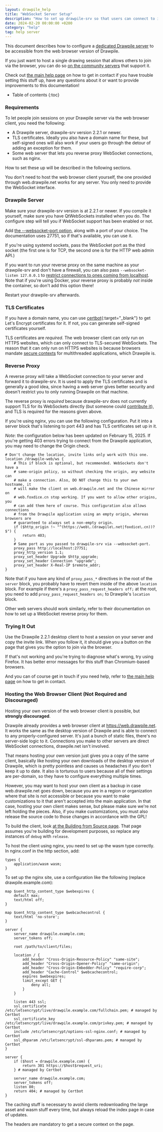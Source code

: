 ```yaml
---
layout: drawpile_help
title: "WebSocket Server Setup"
description: "How to set up drawpile-srv so that users can connect to it from the Drawpile web browser client."
date: 2024-02-20 00:00:00 +0200
category: "help"
tag: help server
---
```


This document describes how to configure a [dedicated Drawpile server](dedicatedserver) to be accessible from the web browser version of Drawpile.

If you just want to host a single drawing session that allows others to join via the browser, you can do so [on the community servers](https://drawpile.net/communities/) that support it.

Check out [the main help page](/help/) on how to get in contact if you have trouble setting this stuff up, have any questions about it or want to provide improvements to this documentation!

* Table of contents
{:toc}

### Requirements

To let people join sessions on your Drawpile server via the web browser client, you need the following:

* A Drawpile server, drawpile-srv version 2.2.1 or newer.
* TLS certificates. Ideally you also have a domain name for these, but self-signed ones will also work if your users go through the detour of adding an exception for them.
* Some web server that lets you reverse proxy WebSocket connections, such as nginx.

How to set these up will be described in the following sections.

You don't need to host the web browser client yourself, the one provided through web.drawpile.net works for any server. You only need to provide the WebSocket interface.

### Drawpile Server

Make sure your drawpile-srv version is at 2.2.1 or newer. If you compile it yourself, make sure you have QtWebSockets installed when you do. The configure step will tell you if WebSocket support has been enabled or not.

Add [the --websocket-port option](serverconfig#websocket-listen-port), along with a port of your choice. The documentation uses 27751, so if that's available, you can use it.

If you're using systemd sockets, pass the WebSocket port as the third socket (the first one is for TCP, the second one is for the HTTP web admin API.)

If you want to run your reverse proxy on the same machine as your drawpile-srv and don't have a firewall, you can also pass `--websocket-listen 127.0.0.1` to [restrict connections to ones coming from localhost](serverconfig#websocket-listen-address). Note that if you're using Docker, your reverse proxy is probably *not* inside the container, so don't add this option there!

Restart your drawpile-srv afterwards.

### TLS Certificates

If you have a domain name, you can use [certbot](https://certbot.eff.org/){:target="_blank"} to get Let's Encrypt certificates for it. If not, you can generate self-signed certificates yourself.

TLS certificates are *required*. The web browser client can only run on HTTPS websites, which can only connect to TLS-secured WebSockets. The reason that it can only run on HTTPS websites is because browsers mandate [secure contexts](https://developer.mozilla.org/en-US/docs/Web/Security/Secure_Contexts) for multithreaded applications, which Drawpile is.

### Reverse Proxy

A reverse proxy will take a WebSocket connection to your server and forward it to drawpile-srv. It is used to apply the TLS certificates and is generally a good idea, since having a web server gives better security and doesn't restrict you to only running Drawpile on that machine.

The reverse proxy is *required* because drawpile-srv does not currently support TLS for its WebSockets directly (but someone could [contribute it](https://docs.drawpile.net/help/development/contributing)), and TLS is required for the reasons given above.

If you're using nginx, you can use the following configuration. Put it into a server block that's listening to port 443 and has TLS certificates set up in it.

*Note*: the configuration below has been updated on February 15, 2025. If you're getting 403 errors trying to connect from the Drawpile application, you may need to change the Origin check.

```nginx
# Don't change the location, invite links only work with this one.
location /drawpile-web/ws {
    # This if block is optional, but recommended. WebSockets don't have a
    # same-origin policy, so without checking the origin, any website can
    # make a connection. Also, DO NOT change this to your own hostname, it
    # will make the client on web.drawpile.net and the Chinese mirror on
    # web.foxdice.cn stop working. If you want to allow other origins, you
    # can add them here of course. This configuration also allows connections
    # from the Drawpile application using an empty origin, whereas browsers are
    # guaranteed to always set a non-empty origin.
    if ($http_origin !~ "^(https://web\.(drawpile\.net|foxdice\.cn))?$") {
        return 403;
    }
    # Same port as you passed to drawpile-srv via --websocket-port.
    proxy_pass http://localhost:27751;
    proxy_http_version 1.1;
    proxy_set_header Upgrade $http_upgrade;
    proxy_set_header Connection "upgrade";
    proxy_set_header X-Real-IP $remote_addr;
}
```

Note that if you have any kind of `proxy_pass_*` directives in the root of the `server` block, you probably have to revert them inside of the above `location` block. For example if there's a `proxy_pass_request_headers off;` at the root, you need to add `proxy_pass_request_headers on;` to Drawpile's `location` block.

Other web servers should work similarly, refer to their documentation on how to set up a WebSocket reverse proxy for them.

### Trying It Out

Use the Drawpile 2.2.1 desktop client to host a session on your server and copy the invite link. When you follow it, it should give you a button on the page that gives you the option to join via the browser.

If that's not working and you're trying to diagnose what's wrong, try using Firefox. It has better error messages for this stuff than Chromium-based browsers.

And you can of course get in touch if you need help, refer to [the main help page](/help/) on how to get in contact.

### Hosting the Web Browser Client (Not Required and Discouraged)

Hosting your own version of the web browser client is possible, but **strongly discouraged**.

Drawpile already provides a web browser client at <https://web.drawpile.net>. It works the same as the desktop version of Drawpile and is able to connect to any properly-configured server. It's just a bunch of static files, there's no server-side logic to it. Connections you make to other servers are direct WebSocket connections, drawpile.net isn't involved.

That means hosting your own version just gives you a copy of the same client, basically like hosting your own downloads of the desktop version of Drawpile, which is pretty pointless and causes us headaches if you don't keep it up to date. It also is torturous to users because all of their settings are per-domain, so they have to configure everything multiple times.

However, you may want to host your own client as a backup in case web.drawpile.net goes down, because you are in a region or organization where that site is not accessible or because you want to make customizations to it that aren't accepted into the main application. In that case, hosting your own client makes sense, but please make sure we're not left holding the pieces. Also, if you make customizations, you must also release the source code to those changes in accordance with the GPL!

To build the client, look [at the Building from Source page](/help/development/buildingfromsource#webassembly). That page assumes you're building for development purposes, so replace any instances of `debug` with `release`.

To host the client using nginx, you need to set up the wasm type correctly. In nginx.conf in the http section, add:

```nginx
types {
    application/wasm wasm;
}
```

To set up the nginx site, use a configuration like the following (replace drawpile.example.com):

```nginx
map $sent_http_content_type $webexpires {
    default max;
    text/html off;
}

map $sent_http_content_type $webcachecontrol {
    text/html 'no-store';
}

server {
    server_name drawpile.example.com;
    server_tokens off;

    root /path/to/client/files;

    location / {
        add_header "Cross-Origin-Resource-Policy" "same-site";
        add_header "Cross-Origin-Opener-Policy" "same-origin";
        add_header "Cross-Origin-Embedder-Policy" "require-corp";
        add_header "Cache-Control" $webcachecontrol;
        expires $webexpires;
        limit_except GET {
            deny all;
        }
    }

    listen 443 ssl;
    ssl_certificate /etc/letsencrypt/live/drawpile.example.com/fullchain.pem; # managed by Certbot
    ssl_certificate_key /etc/letsencrypt/live/drawpile.example.com/privkey.pem; # managed by Certbot
    include /etc/letsencrypt/options-ssl-nginx.conf; # managed by Certbot
    ssl_dhparam /etc/letsencrypt/ssl-dhparams.pem; # managed by Certbot
}

server {
    if ($host = drawpile.example.com) {
        return 301 https://$host$request_uri;
    } # managed by Certbot

    server_name drawpile.example.com;
    server_tokens off;
    listen 80;
    return 404; # managed by Certbot
}
```

The caching stuff is necessary to avoid clients redownloading the large asset and wasm stuff every time, but always reload the index page in case of updates.

The headers are mandatory to get a secure context on the page.
